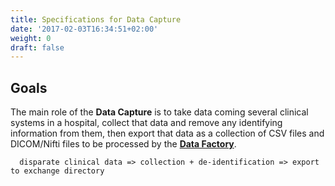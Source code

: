 ```yaml
---
title: Specifications for Data Capture
date: '2017-02-03T16:34:51+02:00'
weight: 0
draft: false
---
```


## Goals

The main role of the __Data Capture__ is to take data coming several clinical systems in a hospital, collect that data and remove any identifying information from them, then export that data as a collection of CSV files and DICOM/Nifti files to be processed by the [__Data Factory__](../data-factory).

```
  disparate clinical data => collection + de-identification => export to exchange directory
```
